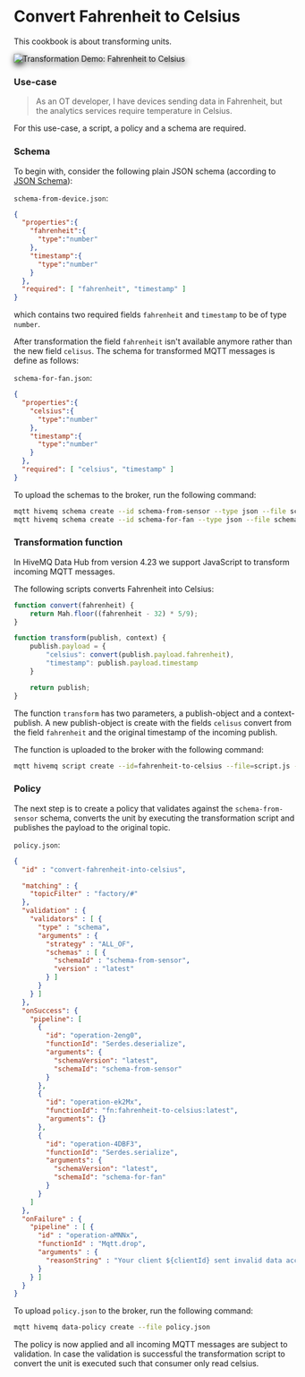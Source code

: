 # Convert Fahrenheit to Celsius
This cookbook is about transforming units.

<img alt="Transformation Demo: Fahrenheit to Celsius" style="filter: drop-shadow(2px 4px 6px black)" src="demo.gif">

### Use-case 
> As an OT developer, I have devices sending data in Fahrenheit, but the analytics services require temperature in Celsius.

For this use-case, a script, a policy and a schema are required.

### Schema

To begin with, consider the following plain JSON schema (according to [JSON Schema](https://json-schema.org/)):

`schema-from-device.json`:
```json
{
  "properties":{
    "fahrenheit":{
      "type":"number"
    },
    "timestamp":{
      "type":"number"
    }
  },
  "required": [ "fahrenheit", "timestamp" ]
}
```
which contains two required fields `fahrenheit` and `timestamp` to be of type `number`.

After transformation the field `fahrenheit` isn't available anymore rather than the new field `celisus`. The schema for transformed MQTT messages is define as follows:

`schema-for-fan.json`:
```json
{
  "properties":{
    "celsius":{
      "type":"number"
    },
    "timestamp":{
      "type":"number"
    }
  },
  "required": [ "celsius", "timestamp" ]
}
```

To upload the schemas to the broker, run the following command:

```bash
mqtt hivemq schema create --id schema-from-sensor --type json --file schema-from-sensor.json
mqtt hivemq schema create --id schema-for-fan --type json --file schema-for-fan.json
```

### Transformation function
In HiveMQ Data Hub from version 4.23 we support JavaScript to transform incoming MQTT 
messages. 

The following scripts converts Fahrenheit into Celsius:

```javascript
function convert(fahrenheit) {
    return Mah.floor((fahrenheit - 32) * 5/9);
}

function transform(publish, context) {
    publish.payload = {
        "celsius": convert(publish.payload.fahrenheit),
        "timestamp": publish.payload.timestamp
    }

    return publish;
}
```
The function `transform` has two parameters, a publish-object and a context-publish. A new
publish-object is create with the fields `celisus` convert from the field `fahrenheit` and the
original timestamp of the incoming publish.

The function is uploaded to the broker with the following command:

```basH
mqtt hivemq script create --id=fahrenheit-to-celsius --file=script.js --type=transformation
```

### Policy
The next step is to create a policy that validates against the `schema-from-sensor` schema, 
converts the unit by executing the transformation script and publishes the payload to the 
original topic.

`policy.json`:
```json
{
  "id" : "convert-fahrenheit-into-celsius",

  "matching" : {
    "topicFilter" : "factory/#"
  },
  "validation" : {
    "validators" : [ {
      "type" : "schema",
      "arguments" : {
        "strategy" : "ALL_OF",
        "schemas" : [ {
          "schemaId" : "schema-from-sensor",
          "version" : "latest"
        } ]
      }
    } ]
  },
  "onSuccess": {
    "pipeline": [
      {
        "id": "operation-2eng0",
        "functionId": "Serdes.deserialize",
        "arguments": {
          "schemaVersion": "latest",
          "schemaId": "schema-from-sensor"
        }
      },
      {
        "id": "operation-ek2Mx",
        "functionId": "fn:fahrenheit-to-celsius:latest",
        "arguments": {}
      },
      {
        "id": "operation-4DBF3",
        "functionId": "Serdes.serialize",
        "arguments": {
          "schemaVersion": "latest",
          "schemaId": "schema-for-fan"
        }
      }
    ]
  },
  "onFailure" : {
    "pipeline" : [ {
      "id" : "operation-aMNNx",
      "functionId" : "Mqtt.drop",
      "arguments" : {
        "reasonString" : "Your client ${clientId} sent invalid data according to the schema: ${validationResult}."
      }
    } ]
  }
}
```

To upload `policy.json` to the broker, run the following command:

```bash
mqtt hivemq data-policy create --file policy.json
```

The policy is now applied and all incoming MQTT messages are subject to validation. In case the
validation is successful the transformation script to convert the unit is executed such that 
consumer only read celsius.

